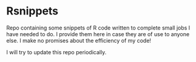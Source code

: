 # Rsnippets

Repo containing some snippets of R code written to complete small jobs I have needed to do. I provide them here in case they are of use to anyone else. I make no promises about the efficiency of my code!

I will try to update this repo periodically.

